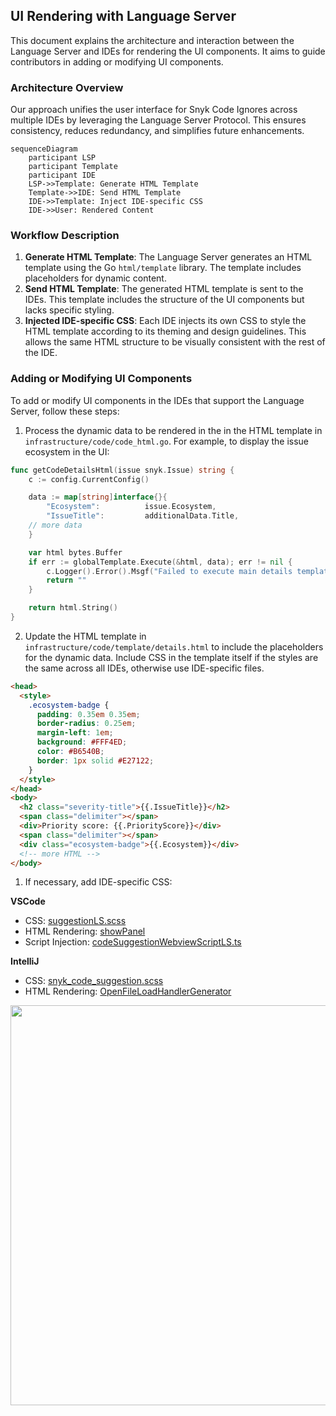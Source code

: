 ## UI Rendering with Language Server

This document explains the architecture and interaction between the Language Server and IDEs for rendering the UI components. It aims to guide contributors in adding or modifying UI components.


### Architecture Overview

Our approach unifies the user interface for Snyk Code Ignores across multiple IDEs by leveraging the Language Server Protocol. This ensures consistency, reduces redundancy, and simplifies future enhancements.


```mermaid
sequenceDiagram
    participant LSP
    participant Template
    participant IDE
    LSP->>Template: Generate HTML Template
    Template->>IDE: Send HTML Template
    IDE->>Template: Inject IDE-specific CSS
    IDE->>User: Rendered Content
```

### Workflow Description

1. **Generate HTML Template**: The Language Server generates an HTML template using the Go `html/template` library. The template includes placeholders for dynamic content.
2. **Send HTML Template**: The generated HTML template is sent to the IDEs. This template includes the structure of the UI components but lacks specific styling.
3. **Injected IDE-specific CSS**: Each IDE injects its own CSS to style the HTML template according to its theming and design guidelines. This allows the same HTML structure to be visually consistent with the rest of the IDE.

### Adding or Modifying UI Components

To add or modify UI components in the IDEs that support the Language Server, follow these steps:

1. Process the dynamic data to be rendered in the in the HTML template in `infrastructure/code/code_html.go`. For example, to display the issue ecosystem in the UI:

```go
func getCodeDetailsHtml(issue snyk.Issue) string {
	c := config.CurrentConfig()

	data := map[string]interface{}{
		"Ecosystem":          issue.Ecosystem,
		"IssueTitle":         additionalData.Title,
    // more data
	}

	var html bytes.Buffer
	if err := globalTemplate.Execute(&html, data); err != nil {
		c.Logger().Error().Msgf("Failed to execute main details template: %v", err)
		return ""
	}

	return html.String()
}
```

2. Update the HTML template in `infrastructure/code/template/details.html` to include the placeholders for the dynamic data. Include CSS in the template itself if the styles are the same across all IDEs, otherwise use IDE-specific files.

```html
<head>
  <style>
    .ecosystem-badge {
      padding: 0.35em 0.35em;
      border-radius: 0.25em;
      margin-left: 1em;
      background: #FFF4ED;
      color: #B6540B;
      border: 1px solid #E27122;
    }
  </style>
</head>
<body>
  <h2 class="severity-title">{{.IssueTitle}}</h2>
  <span class="delimiter"></span>
  <div>Priority score: {{.PriorityScore}}</div>
  <span class="delimiter"></span>
  <div class="ecosystem-badge">{{.Ecosystem}}</div>
  <!-- more HTML -->
</body>
```

1. If necessary, add IDE-specific CSS:

**VSCode**
- CSS: [suggestionLS.scss](https://github.com/snyk/vscode-extension/blob/main/media/views/snykCode/suggestion/suggestionLS.scss)
- HTML Rendering: [showPanel](https://github.com/snyk/vscode-extension/blob/main/src/snyk/snykCode/views/suggestion/codeSuggestionWebviewProvider.ts#L92)
- Script Injection: [codeSuggestionWebviewScriptLS.ts](https://github.com/snyk/vscode-extension/blob/main/src/snyk/snykCode/views/suggestion/codeSuggestionWebviewScriptLS.ts)

**IntelliJ**
- CSS: [snyk_code_suggestion.scss](https://github.com/snyk/snyk-intellij-plugin/blob/master/src/main/resources/stylesheets/snyk_code_suggestion.scss)
- HTML Rendering: [OpenFileLoadHandlerGenerator](https://github.com/snyk/snyk-intellij-plugin/blob/master/src/main/kotlin/io/snyk/plugin/ui/jcef/OpenFileLoadHandlerGenerator.kt)

<img src="https://github.com/snyk/snyk-ls/assets/1948377/01644706-f884-48cd-b98d-24868030677c" width="640">
